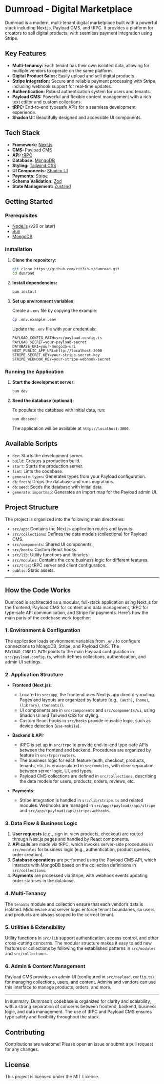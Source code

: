 # Dumroad - Digital Marketplace

Dumroad is a modern, multi-tenant digital marketplace built with a powerful stack including Next.js, Payload CMS, and tRPC. It provides a platform for creators to sell digital products, with seamless payment integration using Stripe.

## Key Features

- **Multi-tenancy:** Each tenant has their own isolated data, allowing for multiple vendors to operate on the same platform.
- **Digital Product Sales:** Easily upload and sell digital products.
- **Stripe Integration:** Secure and reliable payment processing with Stripe, including webhook support for real-time updates.
- **Authentication:** Robust authentication system for users and tenants.
- **Payload CMS:** Powerful and flexible content management with a rich text editor and custom collections.
- **tRPC:** End-to-end typesafe APIs for a seamless development experience.
- **Shadcn UI:** Beautifully designed and accessible UI components.

## Tech Stack

- **Framework:** [Next.js](https://nextjs.org/)
- **CMS:** [Payload CMS](https://payloadcms.com/)
- **API:** [tRPC](https://trpc.io/)
- **Database:** [MongoDB](https://www.mongodb.com/)
- **Styling:** [Tailwind CSS](https://tailwindcss.com/)
- **UI Components:** [Shadcn UI](https://ui.shadcn.com/)
- **Payments:** [Stripe](https://stripe.com/)
- **Schema Validation:** [Zod](https://zod.dev/)
- **State Management:** [Zustand](https://zustand-demo.pmnd.rs/)

## Getting Started

### Prerequisites

- [Node.js](https://nodejs.org/en/) (v20 or later)
- [Bun](https://bun.sh/)
- [MongoDB](https://www.mongodb.com/try/download/community)

### Installation

1. **Clone the repository:**

   ```bash
   git clone https://github.com/rit3sh-x/dumroad.git
   cd dumroad
   ```

2. **Install dependencies:**

   ```bash
   bun install
   ```

3. **Set up environment variables:**

   Create a `.env` file by copying the example:

   ```bash
   cp .env.example .env
   ```

   Update the `.env` file with your credentials:

   ```
   PAYLOAD_CONFIG_PATH=src/payload.config.ts
   PAYLOAD_SECRET=your-payload-secret
   DATABASE_URI=your-mongodb-uri
   NEXT_PUBLIC_APP_URL=http://localhost:3000
   STRIPE_SECRET_KEY=your-stripe-secret-key
   STRIPE_WEBHOOK_KEY=your-stripe-webhook-secret
   ```

### Running the Application

1. **Start the development server:**

   ```bash
   bun dev
   ```

2. **Seed the database (optional):**

   To populate the database with initial data, run:

   ```bash
   bun db:seed
   ```

   The application will be available at `http://localhost:3000`.

## Available Scripts

- `dev`: Starts the development server.
- `build`: Creates a production build.
- `start`: Starts the production server.
- `lint`: Lints the codebase.
- `generate:types`: Generates types from your Payload configuration.
- `db:fresh`: Drops the database and runs migrations.
- `db:seed`: Seeds the database with initial data.
- `generate:importmap`: Generates an import map for the Payload admin UI.

## Project Structure

The project is organized into the following main directories:

- `src/app`: Contains the Next.js application routes and layouts.
- `src/collections`: Defines the data models (collections) for Payload CMS.
- `src/components`: Shared UI components.
- `src/hooks`: Custom React hooks.
- `src/lib`: Utility functions and libraries.
- `src/modules`: Contains the core business logic for different features.
- `src/trpc`: tRPC server and client configuration.
- `public`: Static assets.


---

## How the Code Works

Dumroad is architected as a modular, full-stack application using Next.js for the frontend, Payload CMS for content and data management, tRPC for type-safe API communication, and Stripe for payments. Here’s how the main parts of the codebase work together:

### 1. Environment & Configuration

The application loads environment variables from `.env` to configure connections to MongoDB, Stripe, and Payload CMS. The `PAYLOAD_CONFIG_PATH` points to the main Payload configuration in `src/payload.config.ts`, which defines collections, authentication, and admin UI settings.

### 2. Application Structure

- **Frontend (Next.js):**
  - Located in `src/app`, the frontend uses Next.js app directory routing. Pages and layouts are organized by feature (e.g., `(auth)`, `(home)`, `(library)`, `(tenants)`).
  - UI components are in `src/components` and `src/components/ui`, using Shadcn UI and Tailwind CSS for styling.
  - Custom React hooks in `src/hooks` provide reusable logic, such as device detection (`use-mobile`).

- **Backend & API:**
  - tRPC is set up in `src/trpc` to provide end-to-end type-safe APIs between the frontend and backend. Procedures are organized by feature in `src/trpc/routers`.
  - The business logic for each feature (auth, checkout, products, tenants, etc.) is encapsulated in `src/modules`, with clear separation between server logic, UI, and types.
  - Payload CMS collections are defined in `src/collections`, describing the data models for users, products, orders, reviews, etc.

- **Payments:**
  - Stripe integration is handled in `src/lib/stripe.ts` and related modules. Webhooks are managed in `src/app/(payload)/api/stripe` and `src/app/(payload)/api/stripe/webhooks`.

### 3. Data Flow & Business Logic

1. **User requests** (e.g., sign in, view products, checkout) are routed through Next.js pages and handled by React components.
2. **API calls** are made via tRPC, which invokes server-side procedures in `src/modules` for business logic (e.g., authentication, product queries, order creation).
3. **Database operations** are performed using the Payload CMS API, which interacts with MongoDB based on the collection definitions in `src/collections`.
4. **Payments** are processed via Stripe, with webhook events updating order statuses in the database.

### 4. Multi-Tenancy

The `tenants` module and collection ensure that each vendor’s data is isolated. Middleware and server logic enforce tenant boundaries, so users and products are always scoped to the correct tenant.

### 5. Utilities & Extensibility

Utility functions in `src/lib` support authentication, access control, and other cross-cutting concerns. The modular structure makes it easy to add new features or collections by following the established patterns in `src/modules` and `src/collections`.

### 6. Admin & Content Management

Payload CMS provides an admin UI (configured in `src/payload.config.ts`) for managing collections, users, and content. Admins and vendors can use this interface to manage products, orders, and more.

---

In summary, Dumroad’s codebase is organized for clarity and scalability, with a strong separation of concerns between frontend, backend, business logic, and data management. The use of tRPC and Payload CMS ensures type safety and flexibility throughout the stack.

## Contributing

Contributions are welcome! Please open an issue or submit a pull request for any changes.

## License

This project is licensed under the MIT License.